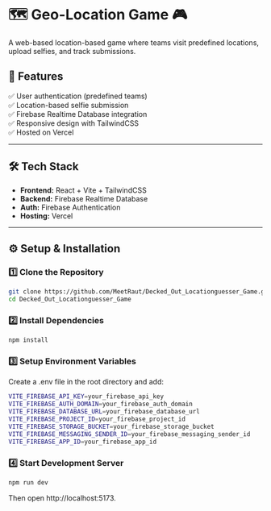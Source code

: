 # 🗺️ Geo-Location Game 🎮

A web-based location-based game where teams visit predefined locations, upload selfies, and track submissions.

## 🚀 Features
✅ User authentication (predefined teams)  
✅ Location-based selfie submission  
✅ Firebase Realtime Database integration  
✅ Responsive design with TailwindCSS  
✅ Hosted on Vercel  

---

## 🛠️ Tech Stack
- **Frontend:** React + Vite + TailwindCSS  
- **Backend:** Firebase Realtime Database  
- **Auth:** Firebase Authentication  
- **Hosting:** Vercel  

---

## ⚙️ Setup & Installation
### 1️⃣ Clone the Repository
```sh
git clone https://github.com/MeetRaut/Decked_Out_Locationguesser_Game.git
cd Decked_Out_Locationguesser_Game
```

### 2️⃣ Install Dependencies
```sh
npm install
```

### 3️⃣ Setup Environment Variables
Create a .env file in the root directory and add:
```sh
VITE_FIREBASE_API_KEY=your_firebase_api_key
VITE_FIREBASE_AUTH_DOMAIN=your_firebase_auth_domain
VITE_FIREBASE_DATABASE_URL=your_firebase_database_url
VITE_FIREBASE_PROJECT_ID=your_firebase_project_id
VITE_FIREBASE_STORAGE_BUCKET=your_firebase_storage_bucket
VITE_FIREBASE_MESSAGING_SENDER_ID=your_firebase_messaging_sender_id
VITE_FIREBASE_APP_ID=your_firebase_app_id
```

### 4️⃣ Start Development Server
```sh
npm run dev
```
Then open http://localhost:5173.
